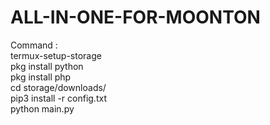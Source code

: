 # ALL-IN-ONE-FOR-MOONTON

<span class="badge badge-info">
Command :</span><br>
<span class="badge badge-info">
termux-setup-storage</span><br>
<span class="badge badge-info">
pkg install python</span><br>
<span class="badge badge-info">
pkg install php</span><br>
<span class="badge badge-info">
cd storage/downloads/</span><br>
<span class="badge badge-info">
pip3 install -r config.txt</span><br>
<span class="badge badge-info">
python main.py</span><br>
